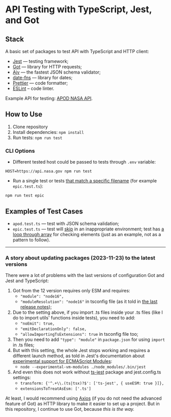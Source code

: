 # API Testing with TypeScript, Jest, and Got

## Stack

A basic set of packages to test API with TypeScript and HTTP client:

- [Jest](https://jestjs.io) — testing framework;
- [Got](https://github.com/sindresorhus/got) — library for HTTP requests;
- [Ajv](https://ajv.js.org) — the fastest JSON schema validator;
- [date-fns](https://date-fns.org) — library for dates;
- [Prettier](https://prettier.io) — code formatter;
- [ESLint](https://eslint.org/) – code linter.

Example API for testing: [APOD NASA API](https://api.nasa.gov).

## How to Use

1. Clone repository
2. Install dependencies: `npm install`
3. Run tests: `npm run test`

### CLI Options

- Different tested host could be passed to tests through `.env` variable:

`HOST=https://api.nasa.gov npm run test`

- Run a single test or tests [that match a specific filename](https://jestjs.io/docs/cli#running-from-the-command-line) (for example `epic.test.ts`):

`npm run test epic`

## Examples of Test Cases

- `apod.test.ts` — test with JSON schema validation;
- `epic.test.ts` — test will [skip](https://jestjs.io/docs/api#describeskipname-fn) in an inappropriate environment; test has [a loop through array](https://developer.mozilla.org/en-US/docs/Web/JavaScript/Reference/Global_Objects/Array/forEach) for checking elements (just as an example, not as a pattern to follow).

---

### A story about updating packages (2023-11-23) to the latest versions

There were a lot of problems with the last versions of configuration Got and Jest and TypeScript:

1. Got from the 12 version requires only ESM and requires:
   - `"module": "node16",`
   - `"moduleResolution": "node16"` in tsconfig file (as it told in [the last release notes](https://github.com/sindresorhus/got/releases/tag/v13.0.0));
2. Due to the setting above, if you import .ts files inside your .ts files (like I do to import utils' functions inside tests), you need to add:
   - `"noEmit": true,`
   - `"emitDeclarationOnly": false,`
   - `"allowImportingTsExtensions": true` in tsconfig file too;
3. Then you need to add `"type": "module"` in `package.json` for using `import` in .ts files;
4. But with this setting, the whole Jest stops working and requires a different launch method, as told in Jest's documentation about [experimental support for ECMAScript Modules](https://jestjs.io/docs/ecmascript-modules):
   - `node --experimental-vm-modules ./node_modules/.bin/jest`
5. And even this does not work without [ts-jest](https://github.com/kulshekhar/ts-jest) package and jest.config.ts settings:
   - `transform: {'^.+\\.(ts|tsx)?$': ['ts-jest', { useESM: true }]},`
   - `extensionsToTreatAsEsm: ['.ts']`

At least, I would recommend using [Axios](https://axios-http.com/) (if you do not need the advanced feature of Got) as HTTP library to make it easier to set up a project. But in this repository, I continue to use Got, because _this is the way._
